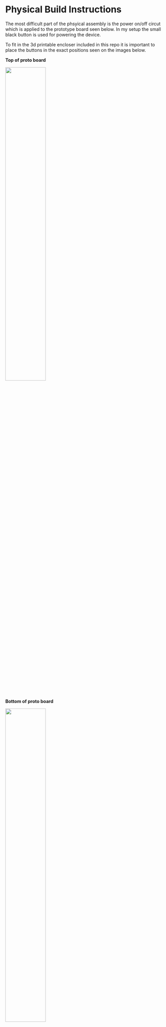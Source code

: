 # Physical Build Instructions

The most difficult part of the phsyical assembly is the power on/off circut which is applied to the prototype board seen below.  In my setup the small black button is used for powering the device.

To fit in the 3d printable encloser included in this repo it is important to place the buttons in the exact positions seen on the images below.

__Top of proto board__

<img src="https://github.com/eliddell1/Project-Blue-Fist/blob/master/Images/proto_top.jpg" width=50% height=50%>    

__Bottom of proto board__

<img src="https://github.com/eliddell1/Project-Blue-Fist/blob/master/Images/proto_underside.jpg"  width=50% height=50%>

__proto board connected to pi zero__

_note that the yellow, red, and white wires are soldered to the corresponding gpio pins of the pi, seen in second image. they end up ordered: yellow, white, red on the pi_

<img src="https://github.com/eliddell1/Project-Blue-Fist/blob/master/Images/proto_underside_pi.jpg"  width=50% height=50%>
<img src="https://github.com/eliddell1/Project-Blue-Fist/blob/master/Images/pi_3_wire_gpio.jpg" width=50% height=50%>

For the power cycle circut reference the bread board image below. Note that the wires coming off our proto board will attach to the powerboot and are color coded (light blue is battery, light green is env, black is ground and white will be low battery)

<img src="https://github.com/eliddell1/Project-Blue-Fist/blob/master/Images/lipopi_schematic_powerboost.png">

<img src="https://github.com/eliddell1/Project-Blue-Fist/blob/master/Images/powerbutton_powerboost_1000C.png" width=50% height=50%>

<img src="https://github.com/eliddell1/Project-Blue-Fist/blob/master/Images/powerboost_1.jpg" width=50% height=50%>

<img src="https://github.com/eliddell1/Project-Blue-Fist/blob/master/Images/powerboost_proto.jpg" width=50% height=50%>

Once that proto board is all wired and soldered the rest is quite simple. And can be explained with the pics below.

We attach the pi zero to the zero4u usb hat like and then run the power from the powerboost to the jlc connector on the zero4u like so:

<img src="https://github.com/eliddell1/Project-Blue-Fist/blob/master/Images/zer4u_powerboost_connection.jpg" width=50% height=50%>

<img src="https://github.com/eliddell1/Project-Blue-Fist/blob/master/Images/assembled_1.jpg" width=50% height=50%>

<img src="https://github.com/eliddell1/Project-Blue-Fist/blob/master/Images/assembled_2.jpg" width=50% height=50%>

The lipo batter will plug directly to the power boost and the power out goes tothe zero4u hub which will supply power to the board.. 

Thats really it.  mostly plug n play!  just download the latest device release image and write it to a micro sd card and pop it in.  Also make sure to get the Android App for controlling the device.  Both links provided below. You can then just plug in your wifi adapter and usb flash drive and power her up by holding the power button for about 1 second and the connect your bluetooth enabled android app to the device.

[<img src="https://img.shields.io/badge/Device%20Image%20Latest%20Release-v.3.0.0-green.svg">](https://github.com/eliddell1/Project-Blue-Fist/releases)

[<img src="https://img.shields.io/badge/Android-PlayStore-green.svg">](https://play.google.com/store/apps/details?id=liddell.onus.com.fistbump_ble)

[![Donate](https://img.shields.io/badge/Donate-PayPal-green.svg)](https://www.paypal.com/cgi-bin/webscr?cmd=_s-xclick&hosted_button_id=MLBAU3J6JVDS8&source=url)

3d Printable Enclosure found [here](https://github.com/eliddell1/Project-Blue-Fist/tree/master/Enclosure)
